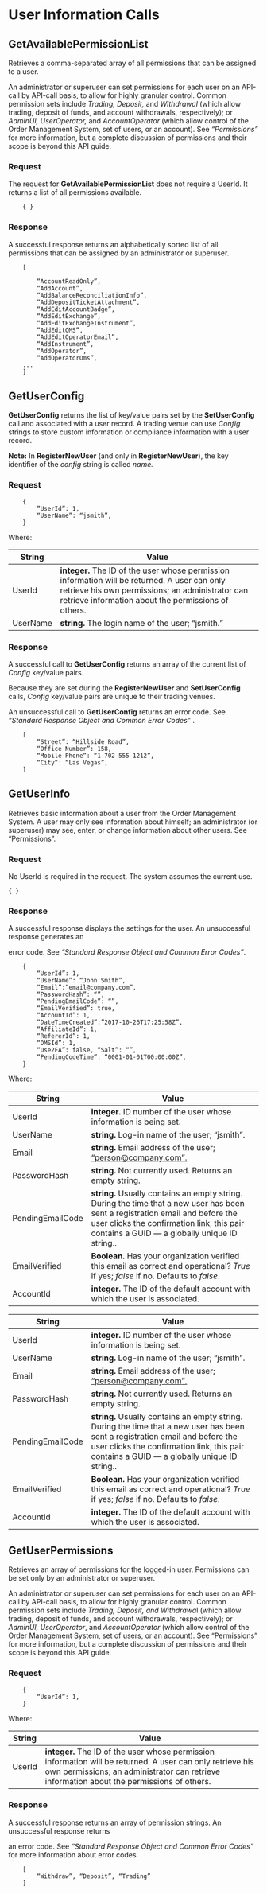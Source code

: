 # User Information Calls





## GetAvailablePermissionList

 

Retrieves a comma-separated array of all permissions that can be assigned to a user.

An administrator or superuser can set permissions for each user on an API-call by API-call basis, to allow for highly granular control. Common permission sets include *Trading, Deposit,* and *Withdrawal* (which allow trading, deposit of funds, and account withdrawals, respectively); or *AdminUI, UserOperator,* and *AccountOperator* (which allow control of the Order Management System, set of users, or an account). See *“Permissions”* for more information, but a complete discussion of permissions and their scope is beyond this API guide.



### Request

The request for **GetAvailablePermissionList** does not require a UserId. It returns a list of all permissions available.

```
	{ }
```


### Response

A successful response returns an alphabetically sorted list of all permissions that can be assigned by an administrator or superuser.

```
	[

		“AccountReadOnly”,
		“AddAccount”,
		“AddBalanceReconciliationInfo”,
		“AddDepositTicketAttachment”,
		“AddEditAccountBadge”,
		“AddEditExchange”,
		“AddEditExchangeInstrument”,
		“AddEditOMS”,
		“AddEditOperatorEmail”,
		“AddInstrument”,
		“AddOperator”,
		“AddOperatorOms”,
	...
	]
```



## GetUserConfig


**GetUserConfig** returns the list of key/value pairs set by the **SetUserConfig** call and associated with a user record. A trading venue can use *Config* strings to store custom information or compliance information with a user record.

  

**Note:** In **RegisterNewUser** (and only in **RegisterNewUser**), the key identifier of the *config* string is called
*name.*



### Request

```
	{
		”UserId”: 1,
		“UserName”: “jsmith”,
	}
```

 

Where:

| **String** | **Value**                                                    |
| ---------- | ------------------------------------------------------------ |
| UserId     | **integer.** The ID of the user whose permission information will be returned. A user can only   retrieve his own permissions; an administrator can retrieve information about   the permissions of others. |
| UserName   | **string.** The login name of the user; “jsmith.”            |



### Response

A successful call to **GetUserConfig** returns an array of the current list of *Config* key/value pairs.

Because they are set during the **RegisterNewUser** and **SetUserConfig** calls, *Config* key/value pairs are unique to their trading venues.

An unsuccessful call to **GetUserConfig** returns an error code. See *“Standard Response Object and Common Error Codes”* .



```
	[
		“Street”: “Hillside Road”,
		“Office Number”: 158,
		“Mobile Phone”: “1-702-555-1212”,
		“City”: “Las Vegas”,
	]
```





## GetUserInfo

Retrieves basic information about a user from the Order
Management System. A user may only see information about himself; an
administrator (or superuser) may see, enter, or change information about other
users. See “Permissions”.

### Request

No UserId is required in the request. The system assumes the current use.

```
{ }
```



### Response

A successful response displays the settings for the user. An unsuccessful response generates an


error code. See *“Standard Response Object and Common Error Codes”*.



```
	{
		“UserId”: 1,
		“UserName”: “John Smith”,
		“Email”:“email@company.com”,
		“PasswordHash”: “”,
		“PendingEmailCode”: “”,
		“EmailVerified”: true,
		“AccountId”: 1,
		“DateTimeCreated”:”2017-10-26T17:25:58Z”,
		“AffiliateId”: 1,
		“RefererId”: 1,
		“OMSId”: 1,
		“Use2FA”: false, “Salt”: “”,
		“PendingCodeTime”: “0001-01-01T00:00:00Z”,
	}
```

 

Where:

| **String**       | **Value**                                                    |
| ---------------- | ------------------------------------------------------------ |
| UserId           | **integer.** ID number of   the user whose information is being set. |
| UserName         | **string.** Log-in name   of the user; “jsmith”.             |
| Email            | **string.** Email address   of the user; [“person@company.com”.](mailto:person@company.com) |
| PasswordHash     | **string.** Not currently   used. Returns an empty string.   |
| PendingEmailCode | **string.** Usually   contains an empty string. During the time that a new user has been sent a   registration email and before the user clicks the confirmation link, this   pair contains a GUID — a globally unique ID string.. |
| EmailVerified    | **Boolean.** Has your   organization verified this email as correct and operational?   *True*   if   yes; *false* if no. Defaults to *false*. |
| AccountId        | **integer.** The ID of the   default account with which the user is associated. |

| **String**       | **Value**                                                    |
| ---------------- | ------------------------------------------------------------ |
| UserId           | **integer.** ID number of   the user whose information is being set. |
| UserName         | **string.** Log-in name   of the user; “jsmith”.             |
| Email            | **string.** Email address   of the user; [“person@company.com”.](mailto:person@company.com) |
| PasswordHash     | **string.** Not currently   used. Returns an empty string.   |
| PendingEmailCode | **string.** Usually   contains an empty string. During the time that a new user has been sent a   registration email and before the user clicks the confirmation link, this   pair contains a GUID — a globally unique ID string.. |
| EmailVerified    | **Boolean.** Has your   organization verified this email as correct and operational?   *True*   if   yes; *false* if no. Defaults to *false*. |
| AccountId        | **integer.** The ID of the   default account with which the user is associated. |



## GetUserPermissions

Retrieves an array of permissions for the logged-in user. Permissions can be set only by an
administrator or superuser.

 An administrator or superuser can set permissions for each user on an API-call by API-call basis, to allow for highly granular control. Common permission sets include *Trading, Deposit, and Withdrawa*l (which allow trading, deposit of funds, and account withdrawals, respectively); or *AdminUI, UserOperator*, and *AccountOperator* (which allow control of the Order Management System, set of users, or an account). See “Permissions” for more information, but a complete discussion of permissions and their scope is beyond this API guide.



### Request



```
	{
		“UserId”: 1,
	}
```








Where:

| **String** | **Value**                                                    |
| ---------- | ------------------------------------------------------------ |
| UserId     | **integer.** The ID of the user whose permission information will be returned. A user can only   retrieve his own permissions; an administrator can retrieve information about   the permissions of others. |

 

### Response


A successful response returns an array of permission strings. An unsuccessful response returns



an error code. See *“Standard Response Object and Common Error Codes”* for more information about error codes.



```
	[
		“Withdraw”, “Deposit”, “Trading”
	]	
```

 